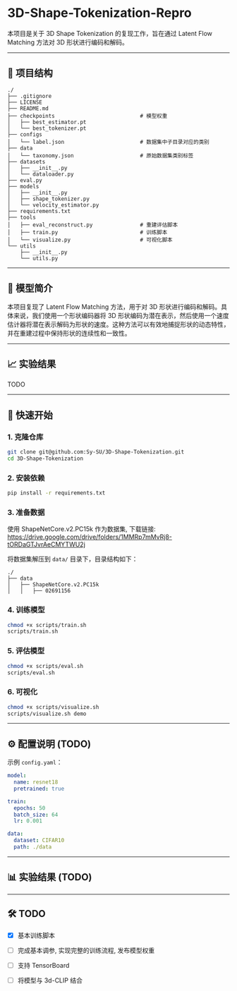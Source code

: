 # 3D-Shape-Tokenization-Repro

本项目是关于 3D Shape Tokenization 的复现工作，旨在通过 Latent Flow Matching 方法对 3D 形状进行编码和解码。

---

## 📁 项目结构

```
./
├── .gitignore
├── LICENSE
├── README.md
├── checkpoints                           # 模型权重
│   ├── best_estimator.pt                 
│   └── best_tokenizer.pt
├── configs
│   └── label.json                        # 数据集中子目录对应的类别
├── data
│   └── taxonomy.json                     # 原始数据集类别标签
├── datasets
│   ├── __init__.py
│   └── dataloader.py
├── eval.py
├── models
│   ├── __init__.py
│   ├── shape_tokenizer.py
│   └── velocity_estimator.py
├── requirements.txt
├── tools
│   ├── eval_reconstruct.py               # 重建评估脚本
│   ├── train.py                          # 训练脚本
│   └── visualize.py                      # 可视化脚本
└── utils
    ├── __init__.py
    └── utils.py
```

---

## 🧠 模型简介

本项目复现了 Latent Flow Matching 方法，用于对 3D 形状进行编码和解码。具体来说，我们使用一个形状编码器将 3D 形状编码为潜在表示，然后使用一个速度估计器将潜在表示解码为形状的速度。这种方法可以有效地捕捉形状的动态特性，并在重建过程中保持形状的连续性和一致性。

---

## 📈 实验结果

TODO

---


## 🚀 快速开始

### 1. 克隆仓库

```bash
git clone git@github.com:Sy-SU/3D-Shape-Tokenization.git
cd 3D-Shape-Tokenization
```

### 2. 安装依赖

```bash
pip install -r requirements.txt
```

### 3. 准备数据

使用 ShapeNetCore.v2.PC15k 作为数据集, 下载链接: https://drive.google.com/drive/folders/1MMRp7mMvRj8-tORDaGTJvrAeCMYTWU2j

将数据集解压到 `data/` 目录下，目录结构如下：

```
./
├── data
│   ├── ShapeNetCore.v2.PC15k
│   │   ├── 02691156
```

### 4. 训练模型

```bash
chmod +x scripts/train.sh
scripts/train.sh
```

### 5. 评估模型

```bash
chmod +x scripts/eval.sh
scripts/eval.sh
```

### 6. 可视化

```bash
chmod +x scripts/visualize.sh
scripts/visualize.sh demo
```

---

## ⚙️ 配置说明 (TODO)

示例 `config.yaml`：

```yaml
model:
  name: resnet18
  pretrained: true

train:
  epochs: 50
  batch_size: 64
  lr: 0.001

data:
  dataset: CIFAR10
  path: ./data
```

---

## 📊 实验结果 (TODO)



---

## 🛠️ TODO

* [x] 基本训练脚本
* [ ] 完成基本调参, 实现完整的训练流程, 发布模型权重
* [ ] 支持 TensorBoard
* [ ] 将模型与 3d-CLIP 结合

